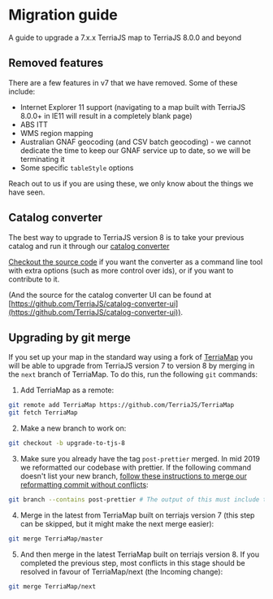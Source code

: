 # Migration guide

A guide to upgrade a 7.x.x TerriaJS map to TerriaJS 8.0.0 and beyond

## Removed features

There are a few features in v7 that we have removed. Some of these include:

* Internet Explorer 11 support (navigating to a map built with TerriaJS 8.0.0+ in IE11 will result in a completely blank page)
* ABS ITT
* WMS region mapping
* Australian GNAF geocoding (and CSV batch geocoding) - we cannot dedicate the time to keep our GNAF service up to date, so we will be terminating it
* Some specific `tableStyle` options

Reach out to us if you are using these, we only know about the things we have seen.

## Catalog converter

The best way to upgrade to TerriaJS version 8 is to take your previous catalog and run it through our [catalog converter](https://catalog-converter.terria.io/)

[Checkout the source code](https://github.com/TerriaJS/catalog-converter) if you want the converter as a command line tool with extra options (such as more control over ids), or if you want to contribute to it. 

(And the source for the catalog converter UI can be found at [https://github.com/TerriaJS/catalog-converter-ui](https://github.com/TerriaJS/catalog-converter-ui)).

## Upgrading by git merge

If you set up your map in the standard way using a fork of [TerriaMap](https://github.com/TerriaJS/TerriaMap) you will be able to upgrade from TerriaJS version 7 to version 8 by merging in the `next` branch of TerriaMap. To do this, run the following `git` commands:

1. Add TerriaMap as a remote:
```sh
git remote add TerriaMap https://github.com/TerriaJS/TerriaMap
git fetch TerriaMap
```
2. Make a new branch to work on:
```sh
git checkout -b upgrade-to-tjs-8
```
3. Make sure you already have the tag `post-prettier` merged. In mid 2019 we reformatted our codebase with prettier. If the following command doesn't list your new branch, [follow these instructions to merge our reformatting commit without conflicts](https://docs-v7.terria.io/guide/getting-started/#prettier):
```sh
git branch --contains post-prettier # The output of this must include the new branch you've made
``` 
4. Merge in the latest from TerriaMap built on terriajs version 7 (this step can be skipped, but it might make the next merge easier):
```sh
git merge TerriaMap/master
```
5. And then merge in the latest TerriaMap built on terriajs version 8. If you completed the previous step, most conflicts in this stage should be resolved in favour of TerriaMap/next (the Incoming change):
```sh
git merge TerriaMap/next
```

